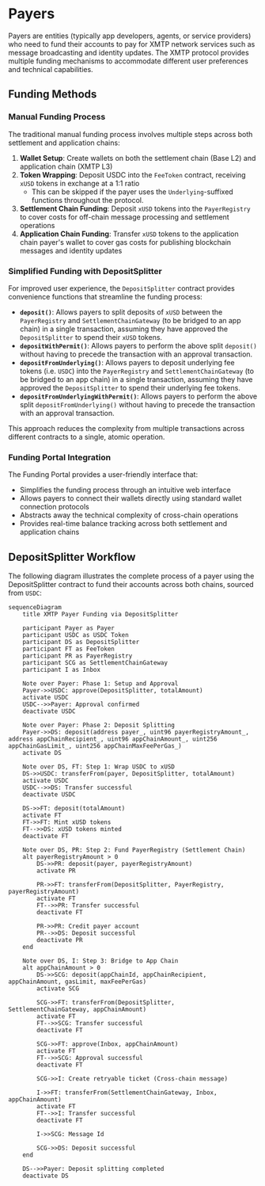 # Payers

Payers are entities (typically app developers, agents, or service providers) who need to fund their accounts to pay for XMTP network services such as message broadcasting and identity updates. The XMTP protocol provides multiple funding mechanisms to accommodate different user preferences and technical capabilities.

## Funding Methods

### Manual Funding Process

The traditional manual funding process involves multiple steps across both settlement and application chains:

1. **Wallet Setup**: Create wallets on both the settlement chain (Base L2) and application chain (XMTP L3)
2. **Token Wrapping**: Deposit USDC into the `FeeToken` contract, receiving `xUSD` tokens in exchange at a 1:1 ratio
   - This can be skipped if the payer uses the `Underlying`-suffixed functions throughout the protocol.
3. **Settlement Chain Funding**: Deposit `xUSD` tokens into the `PayerRegistry` to cover costs for off-chain message processing and settlement operations
4. **Application Chain Funding**: Transfer `xUSD` tokens to the application chain payer's wallet to cover gas costs for publishing blockchain messages and identity updates

### Simplified Funding with DepositSplitter

For improved user experience, the `DepositSplitter` contract provides convenience functions that streamline the funding process:

- **`deposit()`**: Allows payers to split deposits of `xUSD` between the `PayerRegistry` and `SettlementChainGateway` (to be bridged to an app chain) in a single transaction, assuming they have approved the `DepositSplitter` to spend their `xUSD` tokens.
- **`depositWithPermit()`**: Allows payers to perform the above split `deposit()` without having to precede the transaction with an approval transaction.
- **`depositFromUnderlying()`**: Allows payers to deposit underlying fee tokens (i.e. `USDC`) into the `PayerRegistry` and `SettlementChainGateway` (to be bridged to an app chain) in a single transaction, assuming they have approved the `DepositSplitter` to spend their underlying fee tokens.
- **`depositFromUnderlyingWithPermit()`**: Allows payers to perform the above split `depositFromUnderlying()` without having to precede the transaction with an approval transaction.

This approach reduces the complexity from multiple transactions across different contracts to a single, atomic operation.

### Funding Portal Integration

The Funding Portal provides a user-friendly interface that:

- Simplifies the funding process through an intuitive web interface
- Allows payers to connect their wallets directly using standard wallet connection protocols
- Abstracts away the technical complexity of cross-chain operations
- Provides real-time balance tracking across both settlement and application chains

## DepositSplitter Workflow

The following diagram illustrates the complete process of a payer using the DepositSplitter contract to fund their accounts across both chains, sourced from `USDC`:

```mermaid
sequenceDiagram
    title XMTP Payer Funding via DepositSplitter

    participant Payer as Payer
    participant USDC as USDC Token
    participant DS as DepositSplitter
    participant FT as FeeToken
    participant PR as PayerRegistry
    participant SCG as SettlementChainGateway
    participant I as Inbox

    Note over Payer: Phase 1: Setup and Approval
    Payer->>USDC: approve(DepositSplitter, totalAmount)
    activate USDC
    USDC-->>Payer: Approval confirmed
    deactivate USDC

    Note over Payer: Phase 2: Deposit Splitting
    Payer->>DS: deposit(address payer_, uint96 payerRegistryAmount_, address appChainRecipient_, uint96 appChainAmount_, uint256 appChainGasLimit_, uint256 appChainMaxFeePerGas_)
    activate DS

    Note over DS, FT: Step 1: Wrap USDC to xUSD
    DS->>USDC: transferFrom(payer, DepositSplitter, totalAmount)
    activate USDC
    USDC-->>DS: Transfer successful
    deactivate USDC

    DS->>FT: deposit(totalAmount)
    activate FT
    FT->>FT: Mint xUSD tokens
    FT-->>DS: xUSD tokens minted
    deactivate FT

    Note over DS, PR: Step 2: Fund PayerRegistry (Settlement Chain)
    alt payerRegistryAmount > 0
        DS->>PR: deposit(payer, payerRegistryAmount)
        activate PR

        PR->>FT: transferFrom(DepositSplitter, PayerRegistry, payerRegistryAmount)
        activate FT
        FT-->>PR: Transfer successful
        deactivate FT

        PR->>PR: Credit payer account
        PR-->>DS: Deposit successful
        deactivate PR
    end

    Note over DS, I: Step 3: Bridge to App Chain
    alt appChainAmount > 0
        DS->>SCG: deposit(appChainId, appChainRecipient, appChainAmount, gasLimit, maxFeePerGas)
        activate SCG

        SCG->>FT: transferFrom(DepositSplitter, SettlementChainGateway, appChainAmount)
        activate FT
        FT-->>SCG: Transfer successful
        deactivate FT

        SCG->>FT: approve(Inbox, appChainAmount)
        activate FT
        FT-->>SCG: Approval successful
        deactivate FT

        SCG->>I: Create retryable ticket (Cross-chain message)

        I->>FT: transferFrom(SettlementChainGateway, Inbox, appChainAmount)
        activate FT
        FT-->>I: Transfer successful
        deactivate FT

        I->>SCG: Message Id

        SCG->>DS: Deposit successful
    end

    DS-->>Payer: Deposit splitting completed
    deactivate DS
```
